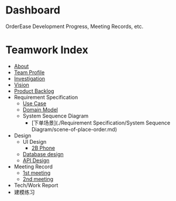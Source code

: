 # Dashboard

OrderEase Development Progress, Meeting Records, etc.

# Teamwork Index

- [About](./about.md)
- [Team Profile](./teamProfile.md)
- [Investigation](./investigation.md)
- [Vision](./vision.md)
- [Product Backlog](./backlog.md)
- Requirement Specification
  - [Use Case](./useCase.md)
  - [Domain Model](./domainModel.md)
  - System Sequence Diagram
    - [下单场景](./Requirement Specification/System Sequence Diagram/scene-of-place-order.md)
- Design
  - UI Design
    - [2B Phone](./Design/OrderEase-2B-Phone/index.html)
  - [Database design](./databaseDesign.md)
  - [API Design](./swagger-preview/index.html)
- Meeting Record
  - [1st meeting](./meeting/inception.md)
  - [2nd meeting](./meeting/2nd-meeting.md)
- Tech/Work Report
- 建模练习